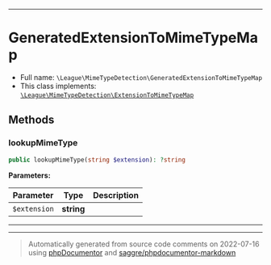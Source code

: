 ***

# GeneratedExtensionToMimeTypeMap





* Full name: `\League\MimeTypeDetection\GeneratedExtensionToMimeTypeMap`
* This class implements:
[`\League\MimeTypeDetection\ExtensionToMimeTypeMap`](./ExtensionToMimeTypeMap.md)




## Methods


### lookupMimeType



```php
public lookupMimeType(string $extension): ?string
```








**Parameters:**

| Parameter | Type | Description |
|-----------|------|-------------|
| `$extension` | **string** |  |




***


***
> Automatically generated from source code comments on 2022-07-16 using [phpDocumentor](http://www.phpdoc.org/) and [saggre/phpdocumentor-markdown](https://github.com/Saggre/phpDocumentor-markdown)
